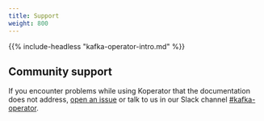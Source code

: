 ```yaml
---
title: Support
weight: 800
---
```


{{% include-headless "kafka-operator-intro.md" %}}

## Community support

If you encounter problems while using Koperator that the documentation does not address, [open an issue](https://github.com/banzaicloud/kafka-operator/issues) or talk to us in our Slack channel [#kafka-operator](https://eti.cisco.com/slack).

